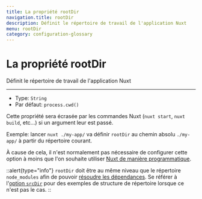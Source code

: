 ```yaml
---
title: La propriété rootDir
navigation.title: rootDir
description: Définit le répertoire de travail de l'application Nuxt
menu: rootDir
category: configuration-glossary
---
```


# La propriété rootDir

Définit le répertoire de travail de l'application Nuxt

---

- Type: `String`
- Par défaut: `process.cwd()`

Cette propriété sera écrasée par les commandes Nuxt (`nuxt start`, `nuxt build`, etc...) si un argument leur est passé.

Exemple: lancer `nuxt ./my-app/` va définir `rootDir` au chemin absolu `./my-app/` à partir du répertoire courant.

À cause de cela, il n'est normalement pas nécessaire de configurer cette option à moins que l'on souhaite utiliser [Nuxt de manière programmatique](/docs/internals-glossary/nuxt).

::alert{type="info"}
`rootDir` doit être au même niveau que le répertoire `node_modules` afin de pouvoir [résoudre les dépendances](https://nodejs.org/api/modules.html#modules_all_together). Se référer à l'[option `srcDir`](/docs/configuration-glossary/configuration-srcdir) pour des exemples de structure de répertoire lorsque ce n'est pas le cas.
::

